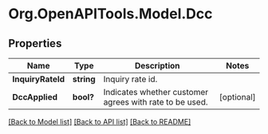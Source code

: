 # Org.OpenAPITools.Model.Dcc
## Properties

Name | Type | Description | Notes
------------ | ------------- | ------------- | -------------
**InquiryRateId** | **string** | Inquiry rate id. | 
**DccApplied** | **bool?** | Indicates whether customer agrees with rate to be used. | [optional] 

[[Back to Model list]](../README.md#documentation-for-models) [[Back to API list]](../README.md#documentation-for-api-endpoints) [[Back to README]](../README.md)

